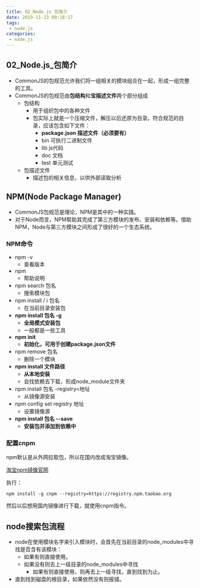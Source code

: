 ```yaml
---
title: 02_Node.js_包简介
date: 2019-11-23 09:18:17
tags: 
 - node.js
categories:
 - node.js
---
```


## 02_Node.js_包简介

- CommonJS的包规范允许我们将一组相关的模块组合在一起，形成一组完整的工具。
- CommonJS的包规范由**包结构**和**宝描述文件**两个部分组成
  - 包结构
    - 用于组织包中的各种文件
    - 包实际上就是一个压缩文件，解压以后还原为目录。符合规范的目录，应该包含如下文件：
      - **package.json	描述文件（必须要有）**
      - bin		              可执行二进制文件
      - lib						js代码
      - doc					 文档
      - test					 单元测试
  - 包描述文件
    - 描述包的相关信息，以供外部读取分析



## NPM(Node Package Manager)

- CommonJS包规范是理论，NPM是其中的一种实践。
- 对于Node而言，NPM帮助其完成了第三方模块的发布、安装和依赖等。借助NPM，Node与第三方模块之间形成了很好的一个生态系统。



### NPM命令

- npm -v
  - 查看版本
- npm
  - 帮助说明
- npm search 包名
  - 搜索模块包
- npm install / i 包名
  - 在当前目录安装包
- **npm install 包名 -g**
  - **全局模式安装包**
  - 一般都是一些工具
- **npm init**
  - **初始化，可用于创建package.json文件**
- npm remove 包名
  - 删除一个模块
- **npm install 文件路径**
  - **从本地安装**
  - 会找依赖去下载，形成node_module文件夹
- npm install 包名 -registry=地址
  - 从镜像源安装
- npm config set registry 地址
  - 设置镜像源
- **npm install 包名 --save**
  - **安装包并添加到依赖中**



### 配置cnpm

npm默认是从外网拉取包，所以在国内改成淘宝镜像。

[淘宝npm镜像官网](https://npm.taobao.org/)

执行：

```shell
npm install -g cnpm --registry=https://registry.npm.taobao.org
```

然后以后想用国内镜像进行下载，就使用cnpm指令。



## node搜索包流程

- node在使用模块名字来引入模块时，会首先在当前目录的node_modules中寻找是否含有该模块：
  - 如果有则直接使用。
  - 如果没有则去上一级目录的node_modules中寻找
    - 如果有则直接使用，则再去上一级寻找，直到找到为止。
- 直到找到磁盘的根目录，如果依然没有则报错。

